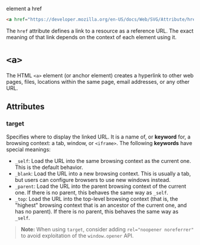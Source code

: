 
element a href


```html
<a href="https://developer.mozilla.org/en-US/docs/Web/SVG/Attribute/href" tabindex="1">href</a>
```

The `href` attribute defines a link to a resource as a reference URL. The exact meaning of that link depends on the context of each element using it.

# `<a>`

The HTML `<a>` element (or anchor element) creates a hyperlink to other web pages, files, locations within the same page, email addresses, or any other URL.

## Attributes

### **target**

Specifies where to display the linked URL. It is a name of, or **keyword** for, a browsing context: a tab, window, or `<iframe>`. The following **keywords** have special meanings: 

- `_self`: Load the URL into the same browsing context as the current one. This is the default behavior.
- `_blank`: Load the URL into a new browsing context. This is usually a tab, but users can configure browsers to use new windows instead.
- `_parent`: Load the URL into the parent browsing context of the current one. If there is no parent, this behaves the same way as `_self`.
- `_top`: Load the URL into the top-level browsing context (that is, the "highest" browsing context that is an ancestor of the current one, and has no parent). If there is no parent, this behaves the same way as `_self`.

> **Note:** When using `target`, consider adding `rel="noopener noreferrer"` to avoid exploitation of the `window.opener` API.